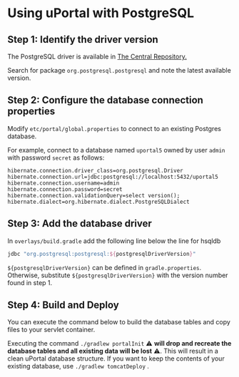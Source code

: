 # Using uPortal with PostgreSQL

## Step 1: Identify the driver version

The PostgreSQL driver is available in [The Central Repository.](https://search.maven.org)

Search for package `org.postgresql.postgresql` and note the latest available version.

## Step 2: Configure the database connection properties

Modify `etc/portal/global.properties` to connect to an existing Postgres database.

For example, connect to a database named `uportal5` owned by user `admin` with password `secret` as follows:

```properties
hibernate.connection.driver_class=org.postgresql.Driver
hibernate.connection.url=jdbc:postgresql://localhost:5432/uportal5
hibernate.connection.username=admin
hibernate.connection.password=secret
hibernate.connection.validationQuery=select version();
hibernate.dialect=org.hibernate.dialect.PostgreSQLDialect
```

## Step 3: Add the database driver

In `overlays/build.gradle` add the following line below the line for hsqldb
```gradle
jdbc "org.postgresql:postgresql:${postgresqlDriverVersion}"
```

`${postgresqlDriverVersion}` can be defined in `gradle.properties`. Otherwise, substitute `${postgresqlDriverVersion}` with the version number found in step 1.

## Step 4: Build and Deploy

You can execute the command below to build the database tables and copy files to your servlet container.

Executing the command `./gradlew portalInit` :warning: **will drop and recreate the database tables and all existing data will be lost** :warning:. This will result in a clean uPortal database structure. If you want to keep the contents of your existing database, use `./gradlew tomcatDeploy` .
